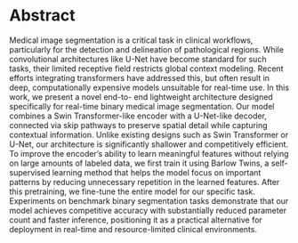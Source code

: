 # Abstract
Medical image segmentation is a critical task in clinical workflows, particularly for the detection and delineation of
pathological regions. While convolutional architectures like U-Net have become standard for such tasks, their limited
receptive field restricts global context modeling. Recent efforts integrating transformers have addressed this, but often
result in deep, computationally expensive models unsuitable for real-time use. In this work, we present a novel end-to-
end lightweight architecture designed specifically for real-time binary medical image segmentation. Our model combines
a Swin Transformer-like encoder with a U-Net-like decoder, connected via skip pathways to preserve spatial detail
while capturing contextual information. Unlike existing designs such as Swin Transformer or U-Net, our architecture
is significantly shallower and competitively efficient. To improve the encoder’s ability to learn meaningful features
without relying on large amounts of labeled data, we first train it using Barlow Twins, a self-supervised learning method
that helps the model focus on important patterns by reducing unnecessary repetition in the learned features. After
this pretraining, we fine-tune the entire model for our specific task. Experiments on benchmark binary segmentation
tasks demonstrate that our model achieves competitive accuracy with substantially reduced parameter count and faster
inference, positioning it as a practical alternative for deployment in real-time and resource-limited clinical environments.
